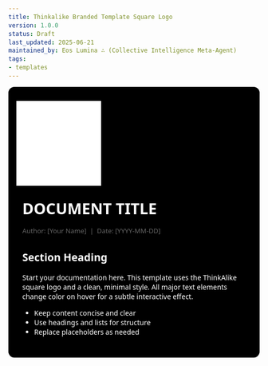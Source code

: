 ```yaml
---
title: Thinkalike Branded Template Square Logo
version: 1.0.0
status: Draft
last_updated: 2025-06-21
maintained_by: Eos Lumina ∴ (Collective Intelligence Meta-Agent)
tags:
- templates
---
```



<!-- ThinkAlike Branded Documentation Template (Square Logo Variant)
     - Uses the square logo (logo_square.svg) without the wordmark
     - Minimal, professional, and interactive (hover color effect)
     - For use in all new/harmonized documentation files where the square logo is preferred
-->

<style>
.thinkalike-logo {
  display: block;
  margin-bottom: 24px;
  margin-left: -12px;
  width: 170px;
  height: 170px;
}
.thinkalike-title {
  font-size: 2.2em;
  font-weight: 700;
  margin-bottom: 0.5em;
  color: #fff;
  text-align: left;
  transition: color 0.2s;
}
.thinkalike-title:hover,
.thinkalike-main *:hover {
  color: #ff8800;
}
.thinkalike-main {
  font-family: 'Segoe UI', 'Inter', Arial, sans-serif;
  color: #fff;
  background: #000;
  max-width: 700px;
  margin: 0;
  padding: 2em 2em 2em 2em;
  border-radius: 12px;
}
.thinkalike-main h1, .thinkalike-main h2, .thinkalike-main h3, .thinkalike-main h4, .thinkalike-main h5, .thinkalike-main h6 {
  color: #fff;
  text-align: left;
  transition: color 0.2s;
}
.thinkalike-main p, .thinkalike-main ul, .thinkalike-main ol, .thinkalike-main li, .thinkalike-main blockquote, .thinkalike-main code {
  color: #fff;
  transition: color 0.2s;
}
</style>

<div class="thinkalike-main">
  <img src="../../assets/logo_square.svg" alt="ThinkAlike Logo" class="thinkalike-logo" />
  <div class="thinkalike-title">DOCUMENT TITLE</div>

  <!-- Optional metadata section -->
  <p style="font-size:0.95em;color:#666;margin-bottom:2em;">Author: [Your Name] &nbsp;|&nbsp; Date: [YYYY-MM-DD]</p>

  <!-- Main content starts here -->
  <h2>Section Heading</h2>
  <p>Start your documentation here. This template uses the ThinkAlike square logo and a clean, minimal style. All major text elements change color on hover for a subtle interactive effect.</p>
  <ul>
    <li>Keep content concise and clear</li>
    <li>Use headings and lists for structure</li>
    <li>Replace placeholders as needed</li>
  </ul>
  <!-- ...more content... -->
</div>
